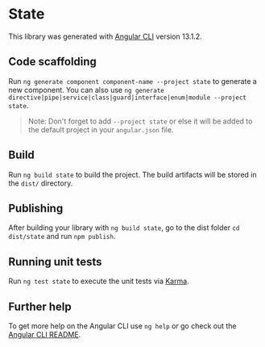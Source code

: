 # State

This library was generated with [Angular CLI](https://github.com/angular/angular-cli) version 13.1.2.

## Code scaffolding

Run `ng generate component component-name --project state` to generate a new component. You can also use `ng generate directive|pipe|service|class|guard|interface|enum|module --project state`.
> Note: Don't forget to add `--project state` or else it will be added to the default project in your `angular.json` file. 

## Build

Run `ng build state` to build the project. The build artifacts will be stored in the `dist/` directory.

## Publishing

After building your library with `ng build state`, go to the dist folder `cd dist/state` and run `npm publish`.

## Running unit tests

Run `ng test state` to execute the unit tests via [Karma](https://karma-runner.github.io).

## Further help

To get more help on the Angular CLI use `ng help` or go check out the [Angular CLI README](https://github.com/angular/angular-cli/blob/master/README.md).
